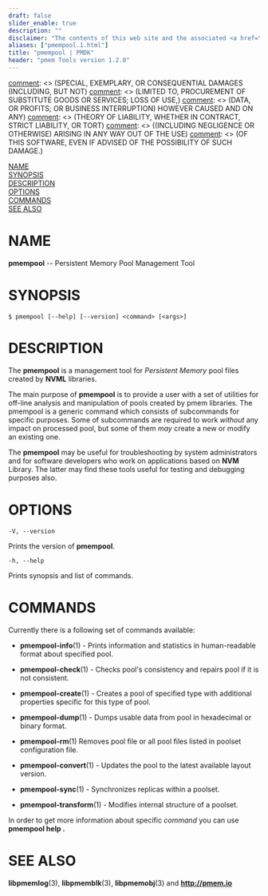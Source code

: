 ```yaml
---
draft: false
slider_enable: true
description: ""
disclaimer: "The contents of this web site and the associated <a href=\"https://github.com/pmem\">GitHub repositories</a> are BSD-licensed open source."
aliases: ["pmempool.1.html"]
title: "pmempool | PMDK"
header: "pmem Tools version 1.2.0"
---
```


[comment]: <> (Copyright 2016, Intel Corporation)

[comment]: <> (Redistribution and use in source and binary forms, with or without)
[comment]: <> (modification, are permitted provided that the following conditions)
[comment]: <> (are met:)
[comment]: <> (    * Redistributions of source code must retain the above copyright)
[comment]: <> (      notice, this list of conditions and the following disclaimer.)
[comment]: <> (    * Redistributions in binary form must reproduce the above copyright)
[comment]: <> (      notice, this list of conditions and the following disclaimer in)
[comment]: <> (      the documentation and/or other materials provided with the)
[comment]: <> (      distribution.)
[comment]: <> (    * Neither the name of the copyright holder nor the names of its)
[comment]: <> (      contributors may be used to endorse or promote products derived)
[comment]: <> (      from this software without specific prior written permission.)

[comment]: <> (THIS SOFTWARE IS PROVIDED BY THE COPYRIGHT HOLDERS AND CONTRIBUTORS)
[comment]: <> ("AS IS" AND ANY EXPRESS OR IMPLIED WARRANTIES, INCLUDING, BUT NOT)
[comment]: <> (LIMITED TO, THE IMPLIED WARRANTIES OF MERCHANTABILITY AND FITNESS FOR)
[comment]: <> (A PARTICULAR PURPOSE ARE DISCLAIMED. IN NO EVENT SHALL THE COPYRIGHT)
[comment]: <> (OWNER OR CONTRIBUTORS BE LIABLE FOR ANY DIRECT, INDIRECT, INCIDENTAL,)
[comment]: <> (SPECIAL, EXEMPLARY, OR CONSEQUENTIAL DAMAGES (INCLUDING, BUT NOT)
[comment]: <> (LIMITED TO, PROCUREMENT OF SUBSTITUTE GOODS OR SERVICES; LOSS OF USE,)
[comment]: <> (DATA, OR PROFITS; OR BUSINESS INTERRUPTION) HOWEVER CAUSED AND ON ANY)
[comment]: <> (THEORY OF LIABILITY, WHETHER IN CONTRACT, STRICT LIABILITY, OR TORT)
[comment]: <> ((INCLUDING NEGLIGENCE OR OTHERWISE) ARISING IN ANY WAY OUT OF THE USE)
[comment]: <> (OF THIS SOFTWARE, EVEN IF ADVISED OF THE POSSIBILITY OF SUCH DAMAGE.)

[comment]: <> (pmempool.1 -- man page for pmempool)

[NAME](#name)<br />
[SYNOPSIS](#synopsis)<br />
[DESCRIPTION](#description)<br />
[OPTIONS](#options)<br />
[COMMANDS](#commands)<br />
[SEE ALSO](#see-also)<br />


# NAME #

**pmempool** -- Persistent Memory Pool Management Tool


# SYNOPSIS #

```
$ pmempool [--help] [--version] <command> [<args>]
```

# DESCRIPTION #

The **pmempool** is a management tool for *Persistent Memory* pool files
created by **NVML** libraries.

The main purpose of **pmempool** is to provide a user with a set of utilities
for off-line analysis and manipulation of pools created by pmem libraries.
The pmempool is a generic command which consists of subcommands for specific
purposes. Some of subcommands are required to work *without* any impact
on processed pool, but some of them *may* create a new or modify an existing one.

The **pmempool** may be useful for troubleshooting by system administrators
and for software developers who work on applications based on **NVM** Library.
The latter may find these tools useful for testing and debugging purposes also.


# OPTIONS #

`-V, --version`

Prints the version of **pmempool**.

`-h, --help`

Prints synopsis and list of commands.


# COMMANDS #

Currently there is a following set of commands available:

+ **pmempool-info**(1) -
Prints information and statistics in human-readable format about specified pool.

+ **pmempool-check**(1) -
Checks pool's consistency and repairs pool if it is not consistent.

+ **pmempool-create**(1) -
Creates a pool of specified type with additional properties specific for this type of pool.

+ **pmempool-dump**(1) -
Dumps usable data from pool in hexadecimal or binary format.

+ **pmempool-rm**(1)
Removes pool file or all pool files listed in poolset configuration file.

+ **pmempool-convert**(1) -
Updates the pool to the latest available layout version.

+ **pmempool-sync**(1) -
Synchronizes replicas within a poolset.

+ **pmempool-transform**(1) -
Modifies internal structure of a poolset.

In order to get more information about specific *command* you can use **pmempool help <command>.**


# SEE ALSO #

**libpmemlog**(3), **libpmemblk**(3), **libpmemobj**(3)
and **<http://pmem.io>**
